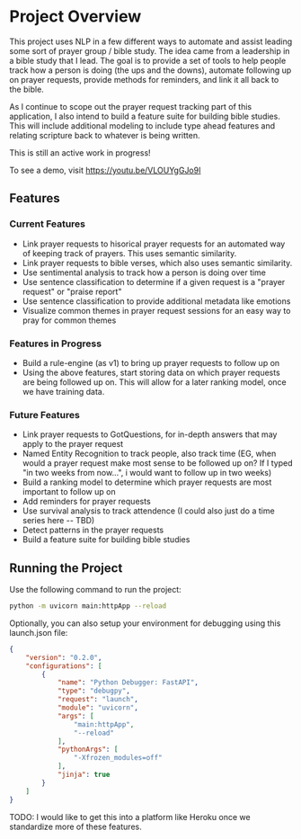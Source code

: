 # Project Overview

This project uses NLP in a few different ways to automate and assist leading some sort of prayer group / bible study. The idea came from a leadership in a bible study that I lead. The goal is to provide a set of tools to help people track how a person is doing (the ups and the downs), automate following up on prayer requests, provide methods for reminders, and link it all back to the bible.

As I continue to scope out the prayer request tracking part of this application, I also intend to build a feature suite for building bible studies. This will include additional modeling to include type ahead features and relating scripture back to whatever is being written.

This is still an active work in progress!

To see a demo, visit https://youtu.be/VLOUYgGJo9I

## Features

### Current Features
- Link prayer requests to hisorical prayer requests for an automated way of keeping track of prayers. This uses semantic similarity.
- Link prayer requests to bible verses, which also uses semantic similarity.
- Use sentimental analysis to track how a person is doing over time
- Use sentence classification to determine if a given request is a "prayer request" or "praise report"
- Use sentence classification to provide additional metadata like emotions
- Visualize common themes in prayer request sessions for an easy way to pray for common themes

### Features in Progress
- Build a rule-engine (as v1) to bring up prayer requests to follow up on
- Using the above features, start storing data on which prayer requests are being followed up on. This will allow for a later ranking model, once we have training data.

### Future Features
- Link prayer requests to GotQuestions, for in-depth answers that may apply to the prayer request
- Named Entity Recognition to track people, also track time (EG, when would a prayer request make most sense to be followed up on? If I typed "in two weeks from now...", i would want to follow up in two weeks)
- Build a ranking model to determine which prayer requests are most important to follow up on
- Add reminders for prayer requests
- Use survival analysis to track attendence (I could also just do a time series here -- TBD)
- Detect patterns in the prayer requests
- Build a feature suite for building bible studies

## Running the Project

Use the following command to run the project:

```bash
python -m uvicorn main:httpApp --reload
```

Optionally, you can also setup your environment for debugging using this launch.json file:

```json
{
    "version": "0.2.0",
    "configurations": [
        {
            "name": "Python Debugger: FastAPI",
            "type": "debugpy",
            "request": "launch",
            "module": "uvicorn",
            "args": [
                "main:httpApp",
                "--reload"
            ],
            "pythonArgs": [
                "-Xfrozen_modules=off"
            ],
            "jinja": true
        }
    ]
}
```

TODO: I would like to get this into a platform like Heroku once we standardize more of these features.